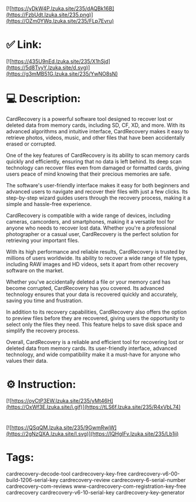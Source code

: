 [![https://yDkW4P.lzuka.site/235/dAQBk16B](https://FzbUdt.lzuka.site/235.png)](https://OZm0YWq.lzuka.site/235/FLp7Evru)
# ✅ Link:
[![https://435U9nEd.lzuka.site/235/X1hSjd](https://5d8TvyY.lzuka.site/d.svg)](https://g3mMB51G.lzuka.site/235/YwNO8sN)
# 💻 Description:
CardRecovery is a powerful software tool designed to recover lost or deleted data from memory cards, including SD, CF, XD, and more. With its advanced algorithms and intuitive interface, CardRecovery makes it easy to retrieve photos, videos, music, and other files that have been accidentally erased or corrupted.

One of the key features of CardRecovery is its ability to scan memory cards quickly and efficiently, ensuring that no data is left behind. Its deep scan technology can recover files even from damaged or formatted cards, giving users peace of mind knowing that their precious memories are safe.

The software's user-friendly interface makes it easy for both beginners and advanced users to navigate and recover their files with just a few clicks. Its step-by-step wizard guides users through the recovery process, making it a simple and hassle-free experience.

CardRecovery is compatible with a wide range of devices, including cameras, camcorders, and smartphones, making it a versatile tool for anyone who needs to recover lost data. Whether you're a professional photographer or a casual user, CardRecovery is the perfect solution for retrieving your important files.

With its high performance and reliable results, CardRecovery is trusted by millions of users worldwide. Its ability to recover a wide range of file types, including RAW images and HD videos, sets it apart from other recovery software on the market.

Whether you've accidentally deleted a file or your memory card has become corrupted, CardRecovery has you covered. Its advanced technology ensures that your data is recovered quickly and accurately, saving you time and frustration.

In addition to its recovery capabilities, CardRecovery also offers the option to preview files before they are recovered, giving users the opportunity to select only the files they need. This feature helps to save disk space and simplify the recovery process.

Overall, CardRecovery is a reliable and efficient tool for recovering lost or deleted data from memory cards. Its user-friendly interface, advanced technology, and wide compatibility make it a must-have for anyone who values their data.

# ⚙️ Instruction:
[![https://oyCtP3EW.lzuka.site/235/yMt46H](https://OxWf3E.lzuka.site/i.gif)](https://tLS6f.lzuka.site/235/R4xVbL74)
#
[![https://QSqQM.lzuka.site/235/9GwmRwjW](https://2gNzQXA.lzuka.site/l.svg)](https://lQHgIFv.lzuka.site/235/Lb1ij)
# Tags:
cardrecovery-decode-tool cardrecovery-key-free cardrecovery-v6-00-build-1206-serial-key cardrecovery-review cardrecovery-6-serial-number cardrecovery-com-reviews www-cardrecovery-com-registration-key-free cardrecovery cardrecovery-v6-10-serial-key cardrecovery-key-generator





